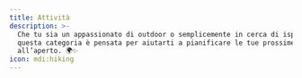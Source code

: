 ```yaml
---
title: Attività
description: >-
  Che tu sia un appassionato di outdoor o semplicemente in cerca di ispirazione,
  questa categoria è pensata per aiutarti a pianificare le tue prossime attività
  all’aperto. 🌍✨
icon: mdi:hiking
---
```

